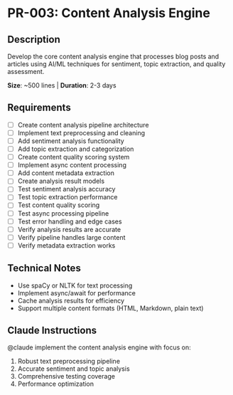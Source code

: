 # PR-003: Content Analysis Engine

## Description
Develop the core content analysis engine that processes blog posts and articles using AI/ML techniques for sentiment, topic extraction, and quality assessment.

**Size**: ~500 lines | **Duration**: 2-3 days

## Requirements
- [ ] Create content analysis pipeline architecture
- [ ] Implement text preprocessing and cleaning
- [ ] Add sentiment analysis functionality
- [ ] Add topic extraction and categorization
- [ ] Create content quality scoring system
- [ ] Implement async content processing
- [ ] Add content metadata extraction
- [ ] Create analysis result models
- [ ] Test sentiment analysis accuracy
- [ ] Test topic extraction performance
- [ ] Test content quality scoring
- [ ] Test async processing pipeline
- [ ] Test error handling and edge cases
- [ ] Verify analysis results are accurate
- [ ] Verify pipeline handles large content
- [ ] Verify metadata extraction works

## Technical Notes
- Use spaCy or NLTK for text processing
- Implement async/await for performance
- Cache analysis results for efficiency
- Support multiple content formats (HTML, Markdown, plain text)

## Claude Instructions
@claude implement the content analysis engine with focus on:
1. Robust text preprocessing pipeline
2. Accurate sentiment and topic analysis
3. Comprehensive testing coverage
4. Performance optimization